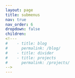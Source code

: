 ```yaml
---
layout: page
title: submenus
nav: true
nav_order: 6
dropdown: false
children: 
<!---
#    - title: blog
#      permalink: /blog/
#    - title: divider
#    - title: projects
#      permalink: /projects/
-->
---
```

